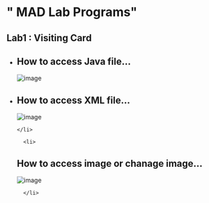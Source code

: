 <h1>" MAD Lab Programs" </h1>

<h2>Lab1 : Visiting Card</h2>
<ul>
  
  <li>
<h2>How to access Java file...</h2>

![image](https://user-images.githubusercontent.com/64147100/123041032-62fa4200-d412-11eb-84ff-feb2db8e5ae6.png)

</li>
  
  </ul>
  
  <ul>
  
  <li>
    
<h2>How to access XML file...</h2>

![image](https://user-images.githubusercontent.com/64147100/123041276-bbc9da80-d412-11eb-8ff9-2c9928d96625.png)

    </li>
      
   </ul>
   
  <ul>
    
      <li>
<h2>How to access image or chanage image...</h2>

![image](https://user-images.githubusercontent.com/64147100/123041659-398de600-d413-11eb-8e09-a1c871e0181d.png)
  
      </li>
   </ul>

